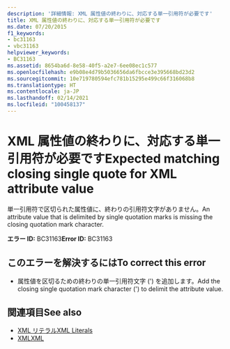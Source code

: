 ```yaml
---
description: '詳細情報: XML 属性値の終わりに、対応する単一引用符が必要です'
title: XML 属性値の終わりに、対応する単一引用符が必要です
ms.date: 07/20/2015
f1_keywords:
- bc31163
- vbc31163
helpviewer_keywords:
- BC31163
ms.assetid: 8654ba6d-8e58-40f5-a2e7-6ee08ec1c577
ms.openlocfilehash: e9b08e4d79b5036656da6fbcce3e395668bd23d2
ms.sourcegitcommit: 10e719780594efc781b15295e499c66f316068b8
ms.translationtype: HT
ms.contentlocale: ja-JP
ms.lasthandoff: 02/14/2021
ms.locfileid: "100458137"
---
```

# <a name="expected-matching-closing-single-quote-for-xml-attribute-value"></a><span data-ttu-id="897ef-103">XML 属性値の終わりに、対応する単一引用符が必要です</span><span class="sxs-lookup"><span data-stu-id="897ef-103">Expected matching closing single quote for XML attribute value</span></span>

<span data-ttu-id="897ef-104">単一引用符で区切られた属性値に、終わりの引用符文字がありません。</span><span class="sxs-lookup"><span data-stu-id="897ef-104">An attribute value that is delimited by single quotation marks is missing the closing quotation mark character.</span></span>  
  
 <span data-ttu-id="897ef-105">**エラー ID:** BC31163</span><span class="sxs-lookup"><span data-stu-id="897ef-105">**Error ID:** BC31163</span></span>  
  
## <a name="to-correct-this-error"></a><span data-ttu-id="897ef-106">このエラーを解決するには</span><span class="sxs-lookup"><span data-stu-id="897ef-106">To correct this error</span></span>  
  
- <span data-ttu-id="897ef-107">属性値を区切るための終わりの単一引用符文字 (') を追加します。</span><span class="sxs-lookup"><span data-stu-id="897ef-107">Add the closing single quotation mark character (') to delimit the attribute value.</span></span>  
  
## <a name="see-also"></a><span data-ttu-id="897ef-108">関連項目</span><span class="sxs-lookup"><span data-stu-id="897ef-108">See also</span></span>

- [<span data-ttu-id="897ef-109">XML リテラル</span><span class="sxs-lookup"><span data-stu-id="897ef-109">XML Literals</span></span>](../language-reference/xml-literals/index.md)
- [<span data-ttu-id="897ef-110">XML</span><span class="sxs-lookup"><span data-stu-id="897ef-110">XML</span></span>](../programming-guide/language-features/xml/index.md)
